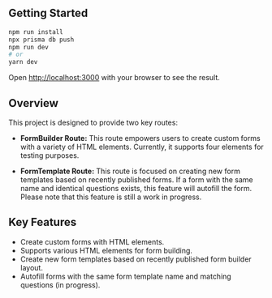 ## Getting Started


```bash
npm run install
npx prisma db push
npm run dev
# or
yarn dev
```

Open [http://localhost:3000](http://localhost:3000) with your browser to see the result.

## Overview

This project is designed to provide two key routes:

- **FormBuilder Route:** This route empowers users to create custom forms with a variety of HTML elements. Currently, it supports four elements for testing purposes.

- **FormTemplate Route:** This route is focused on creating new form templates based on recently published forms. If a form with the same name and identical questions exists, this feature will autofill the form. Please note that this feature is still a work in progress.

## Key Features

- Create custom forms with HTML elements.
- Supports various HTML elements for form building.
- Create new form templates based on recently published form builder layout.
- Autofill forms with the same form template name and matching questions (in progress).
